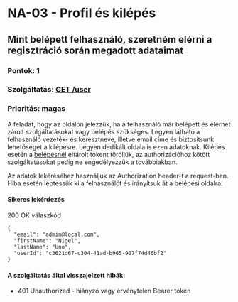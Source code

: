 # NA-03 - Profil és kilépés

## Mint belépett felhasználó, szeretném elérni a regisztráció során megadott adataimat

### Pontok: 1
### Szolgáltatás: [GET /user](http://localhost:5000/api-doc#/Users/AuthController_getProfile)
### Prioritás: magas

A feladat, hogy az oldalon jelezzük, ha a felhasználó már belépett és elérhet zárolt szolgáltatásokat vagy belépés szükséges. Legyen látható a felhasználó vezeték- és keresztneve, illetve email címe és biztosítsunk lehetőséget a kilépésre. Legyen dedikált oldala is ezen adatoknak.
Kilépés esetén a [belépésnél](./NA-01.md) eltárolt tokent töröljük, az authorizációhoz kötött szolgáltatásokat pedig ne engedélyezzük a továbbiakban.  

Az adatok lekéréséhez használjuk az Authorization header-t a request-ben. Hiba esetén léptessük ki a felhasználót és irányítsuk át a belépési oldalra.

#### Sikeres lekérdezés
200 OK válaszkód
```
{
  "email": "admin@local.com",
  "firstName": "Nigel",
  "lastName": "Uno",
  "userId": "c3621d67-c304-41ad-b965-907f74d46bf2"
}
```

#### A szolgáltatás által visszajelzett hibák:
- 401 Unauthorized - hiányzó vagy érvénytelen Bearer token